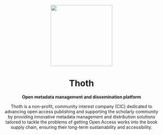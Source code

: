 <div align="center">
  <img src="https://cdn.thoth.pub/thoth_logo.png" height="200" />

  <h1>Thoth</h1>

  <p>
    <strong>Open metadata management and dissemination platform</strong>
  </p>

  <p>
    Thoth is a non-profit, community interest company (CIC) dedicated to advancing open access publishing and supporting the scholarly community by providing innovative metadata management and distribution solutions tailored to tackle the problems of getting Open Access works into the book supply chain, ensuring their long-term sustainability and accessibility.
  </p>
</div>
